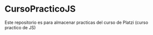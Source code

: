 # CursoPracticoJS
Este repositorio es para almacenar practicas del curso de Platzi (curso practico de JS)
